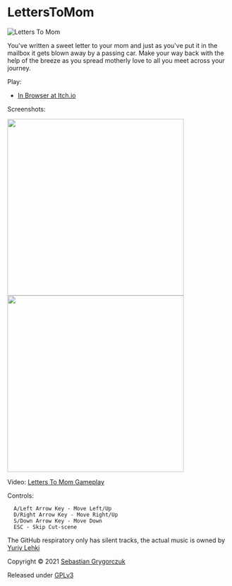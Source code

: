 # LettersToMom

![Letters To Mom](https://img.itch.zone/aW1nLzU1ODk2NDgucG5n/original/LWTfmY.png)

You've written a sweet letter to your mom and just as you've put it in the mailbox it gets blown away by a passing car.
Make your way back with the help of the breeze as you spread motherly love to all you meet across your journey.

Play:

- [In Browser at Itch.io](https://orczuk.itch.io/letters-to-mom)

Screenshots:

<img src="https://img.itch.zone/aW1hZ2UvOTgyMTY0LzU1ODk5MDAucG5n/347x500/GUUlQB.png" width="400">
<img src="https://img.itch.zone/aW1hZ2UvOTgyMTY0LzU1ODk4OTkucG5n/347x500/e0m%2FeH.png" width="400">

Video:
[Letters To Mom Gameplay](https://www.youtube.com/watch?v=CfA2VSrJlnQ)

Controls:
```
  A/Left Arrow Key - Move Left/Up
  D/Right Arrow Key - Move Right/Up
  S/Down Arrow Key - Move Down
  ESC - Skip Cut-scene
```
The GitHub respiratory only has silent tracks, the actual music is owned by [Yuriy Lehki](https://yuriylehki.weebly.com/)

Copyright © 2021 [Sebastian Grygorczuk](https://orczuk.github.io/)

Released under [GPLv3](gpl-3.0.txt)
